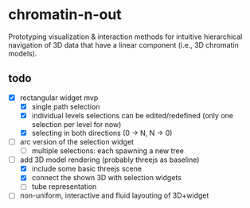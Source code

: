 # chromatin-n-out
Prototyping visualization & interaction methods for intuitive hierarchical navigation of 3D data that have a linear component (i.e., 3D chromatin models).

## todo
- [x] rectangular widget mvp
    - [x] single path selection
    - [x] individual levels selections can be edited/redefined (only one selection per level for now)
    - [x] selecting in both directions (0 -> N, N -> 0)
- [ ] arc version of the selection widget
    - [ ] multiple selections: each spawning a new tree
- [ ] add 3D model rendering (probably threejs as baseline)
    - [x] include some basic threejs scene
    - [x] connect the shown 3D with selection widgets
    - [ ] tube representation
- [ ] non-uniform, interactive and fluid layouting of 3D+widget
